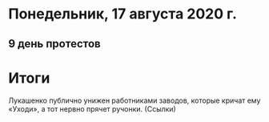 # Понедельник, 17 августа 2020 г.
## 9 день протестов


# Итоги
Лукашенко публично унижен работниками заводов, которые кричат ему «Уходи», а тот нервно прячет ручонки. (Ссылки)
